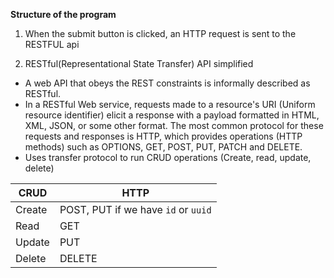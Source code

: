 **Structure of the program**
<img src="structure.jpeg" alt="">

1.  When the submit button is clicked, an HTTP request is sent to the RESTFUL api

2.  RESTful(Representational State Transfer) API simplified

- A web API that obeys the REST constraints is informally described as RESTful.
- In a RESTful Web service, requests made to a resource's URI (Uniform resource identifier) elicit a response with a payload formatted in HTML, XML, JSON, or some other format. The most common protocol for these requests and responses is HTTP, which provides operations (HTTP methods) such as OPTIONS, GET, POST, PUT, PATCH and DELETE.
- Uses transfer protocol to run CRUD operations (Create, read, update, delete)

| CRUD   | HTTP                                |
| ------ | ----------------------------------- |
| Create | POST, PUT if we have `id` or `uuid` |
| Read   | GET                                 |
| Update | PUT                                 |
| Delete | DELETE                              |
